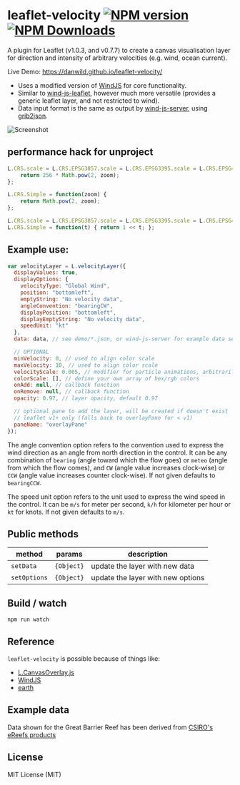 # leaflet-velocity [![NPM version][npm-image]][npm-url] [![NPM Downloads][npm-downloads-image]][npm-url]

A plugin for Leaflet (v1.0.3, and v0.7.7) to create a canvas visualisation layer for direction and intensity of arbitrary velocities (e.g. wind, ocean current).

Live Demo: https://danwild.github.io/leaflet-velocity/

- Uses a modified version of [WindJS](https://github.com/Esri/wind-js) for core functionality.
- Similar to [wind-js-leaflet](https://github.com/danwild/wind-js-leaflet), however much more versatile (provides a generic leaflet layer, and not restricted to wind).
- Data input format is the same as output by [wind-js-server](https://github.com/danwild/wind-js-server), using [grib2json](https://github.com/cambecc/grib2json).

![Screenshot](/screenshots/velocity.gif?raw=true)

## performance hack for unproject

```javascript
L.CRS.scale = L.CRS.EPSG3857.scale = L.CRS.EPSG3395.scale = L.CRS.EPSG4326.scale = L.CRS.EPSG900913.scale = L.CRS.Earth.scale = function (zoom) {
	return 256 * Math.pow(2, zoom);
};

L.CRS.Simple = function(zoom) {
	return Math.pow(2, zoom);
};
```

```javascript
L.CRS.scale = L.CRS.EPSG3857.scale = L.CRS.EPSG3395.scale = L.CRS.EPSG4326.scale = L.CRS.EPSG900913.scale = L.CRS.Earth.scale = function(t) { return 1 << (t+8); };
L.CRS.Simple = function(t) { return 1 << t; };
```

## Example use:

```javascript
var velocityLayer = L.velocityLayer({
  displayValues: true,
  displayOptions: {
    velocityType: "Global Wind",
    position: "bottomleft",
    emptyString: "No velocity data",
    angleConvention: "bearingCW",
    displayPosition: "bottomleft",
    displayEmptyString: "No velocity data",
    speedUnit: "kt"
  },
  data: data, // see demo/*.json, or wind-js-server for example data service

  // OPTIONAL
  minVelocity: 0, // used to align color scale
  maxVelocity: 10, // used to align color scale
  velocityScale: 0.005, // modifier for particle animations, arbitrarily defaults to 0.005
  colorScale: [], // define your own array of hex/rgb colors
  onAdd: null, // callback function
  onRemove: null, // callback function
  opacity: 0.97, // layer opacity, default 0.97

  // optional pane to add the layer, will be created if doesn't exist
  // leaflet v1+ only (falls back to overlayPane for < v1)
  paneName: "overlayPane"
});
```

The angle convention option refers to the convention used to express the wind direction as an angle from north direction in the control.
It can be any combination of `bearing` (angle toward which the flow goes) or `meteo` (angle from which the flow comes),
and `CW` (angle value increases clock-wise) or `CCW` (angle value increases counter clock-wise). If not given defaults to `bearingCCW`.

The speed unit option refers to the unit used to express the wind speed in the control.
It can be `m/s` for meter per second, `k/h` for kilometer per hour or `kt` for knots. If not given defaults to `m/s`.

## Public methods

| method       | params     | description                       |
| ------------ | ---------- | --------------------------------- |
| `setData`    | `{Object}` | update the layer with new data    |
| `setOptions` | `{Object}` | update the layer with new options |

## Build / watch

```shell
npm run watch
```

## Reference

`leaflet-velocity` is possible because of things like:

- [L.CanvasOverlay.js](https://gist.github.com/Sumbera/11114288)
- [WindJS](https://github.com/Esri/wind-js)
- [earth](https://github.com/cambecc/earth)

## Example data

Data shown for the Great Barrier Reef has been derived from [CSIRO's eReefs products](https://research.csiro.au/ereefs/)

## License

MIT License (MIT)

[npm-image]: https://badge.fury.io/js/leaflet-velocity.svg
[npm-url]: https://www.npmjs.com/package/leaflet-velocity
[npm-downloads-image]: https://img.shields.io/npm/dt/leaflet-velocity.svg
